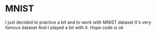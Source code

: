 # MNIST

I just decided to practice a bit and to work with MNIST dataset
It's very famous dataset
And I played a bit with it.
Hope code is ok
